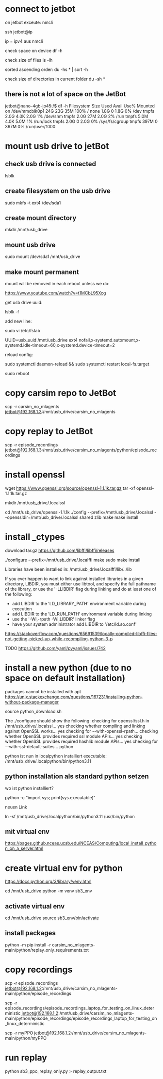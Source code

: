 # connect to jetbot

on jetbot exceute:
nmcli

ssh jetbot@ip

ip = ipv4 aus nmcli


check space on device
df -h

check size of files 
ls -lh

sorted ascending order:
du -hs * | sort -h

check size of directories in current folder
du -sh *

## there is not a lot of space on the JetBot

jetbot@nano-4gb-jp45:/$ df -h
Filesystem      Size  Used Avail Use% Mounted on
/dev/mmcblk0p1   24G   23G   35M 100% /
none            1.8G     0  1.8G   0% /dev
tmpfs           2.0G  4.0K  2.0G   1% /dev/shm
tmpfs           2.0G   27M  2.0G   2% /run
tmpfs           5.0M  4.0K  5.0M   1% /run/lock
tmpfs           2.0G     0  2.0G   0% /sys/fs/cgroup
tmpfs           397M     0  397M   0% /run/user/1000

# mount usb drive to jetBot

## check usb drive is connected

lsblk

## create filesystem on the usb drive

sudo mkfs -t ext4 /dev/sda1

## create mount directory

mkdir /mnt/usb_drive

## mount usb drive

sudo mount /dev/sda1 /mnt/usb_drive

## make mount permanent
mount will be removed in each reboot unless we do:

https://www.youtube.com/watch?v=t1MCbL95Xcg

get usb drive uuid:

lsblk -f

add new line:

sudo vi /etc/fstab

UUID=usb_uuid /mnt/usb_drive ext4 nofail,x-systemd.automount,x-systemd.idle-timeout=60,x-systemd.device-timeout=2

reload config:

sudo systemctl daemon-reload && sudo systemctl restart local-fs.target


sudo reboot

# copy carsim repo to JetBot

scp -r carsim_no_mlagents jetbot@192.168.1.3:/mnt/usb_drive/carsim_no_mlagents

# copy replay to JetBot

scp -r episode_recordings jetbot@192.168.1.3:/mnt/usb_drive/carsim_no_mlagents/python/episode_recordings

# install openssl

wget https://www.openssl.org/source/openssl-1.1.1k.tar.gz
tar -xf openssl-1.1.1k.tar.gz

mkdir /mnt/usb_drive/.localssl

cd /mnt/usb_drive/openssl-1.1.1k
./config --prefix=/mnt/usb_drive/.localssl --openssldir=/mnt/usb_drive/.localssl shared zlib
make
make install


# install _ctypes

download tar.gz
https://github.com/libffi/libffi/releases

./configure --prefix=/mnt/usb_drive/.localffi
make
sudo make install

Libraries have been installed in:
   /mnt/usb_drive/.localffi/lib/../lib

If you ever happen to want to link against installed libraries
in a given directory, LIBDIR, you must either use libtool, and
specify the full pathname of the library, or use the '-LLIBDIR'
flag during linking and do at least one of the following:
   - add LIBDIR to the 'LD_LIBRARY_PATH' environment variable
     during execution
   - add LIBDIR to the 'LD_RUN_PATH' environment variable
     during linking
   - use the '-Wl,-rpath -Wl,LIBDIR' linker flag
   - have your system administrator add LIBDIR to '/etc/ld.so.conf'

https://stackoverflow.com/questions/65691539/locally-compiled-libffi-files-not-getting-picked-up-while-recompiling-python-3-p

TODO
https://github.com/yaml/pyyaml/issues/742



# install a new python (due to no space on default installation)

packages cannot be installed with apt
https://unix.stackexchange.com/questions/167231/installing-python-without-package-manager


source python_download.sh

The ./configure should show the following:
checking for openssl/ssl.h in /mnt/usb_drive/.localssl... yes
checking whether compiling and linking against OpenSSL works... yes
checking for --with-openssl-rpath...
checking whether OpenSSL provides required ssl module APIs... yes
checking whether OpenSSL provides required hashlib module APIs... yes
checking for --with-ssl-default-suites... python



python ist nun in localpython installiert
executable: /mnt/usb_drive/.localpython/bin/python3.11

## python installation als standard python setzen
wo ist python installiert?

python -c "import sys; print(sys.executable)"

neuen Link

ln -sf /mnt/usb_drive/.localpython/bin/python3.11 /usr/bin/python


## mit virtual env

https://pages.github.nceas.ucsb.edu/NCEAS/Computing/local_install_python_on_a_server.html

# create virtual env for python

https://docs.python.org/3/library/venv.html

cd /mnt/usb_drive
python -m venv sb3_env


## activate virtual env

cd /mnt/usb_drive
source sb3_env/bin/activate


## install packages

python -m pip install -r carsim_no_mlagents-main/python/replay_only_requirements.txt


# copy recordings

scp -r episode_recordings jetbot@192.168.1.2:/mnt/usb_drive/carsim_no_mlagents-main/python/episode_recordings

scp -r episode_recordings/episode_recordings_laptop_for_testing_on_linux_deterministic jetbot@192.168.1.2:/mnt/usb_drive/carsim_no_mlagents-main/python/episode_recordings/episode_recordings_laptop_for_testing_on_linux_deterministic

scp -r myPPO jetbot@192.168.1.2:/mnt/usb_drive/carsim_no_mlagents-main/python/myPPO

# run replay

python sb3_ppo_replay_only.py > replay_output.txt
